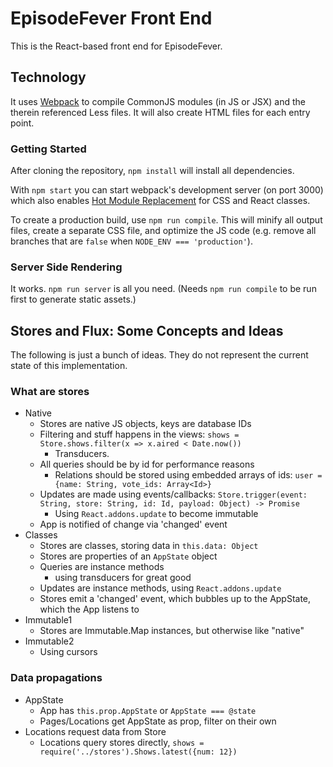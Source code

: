 # EpisodeFever Front End

This is the React-based front end for EpisodeFever.

## Technology

It uses [Webpack][webpack] to compile CommonJS modules (in JS or JSX) and the therein referenced Less files. It will also create HTML files for each entry point.

### Getting Started

After cloning the repository, `npm install` will install all dependencies.

With `npm start` you can start webpack's development server (on port 3000) which also enables [Hot Module Replacement][HMR] for CSS and React classes.

To create a production build, use `npm run compile`. This will minify all output files, create a separate CSS file, and optimize the JS code (e.g. remove all branches that are `false` when `NODE_ENV === 'production'`).

[webpack]: http://webpack.github.io/
[HMR]: http://webpack.github.io/docs/hot-module-replacement.html

### Server Side Rendering

It works. `npm run server` is all you need. (Needs `npm run compile` to be run first to generate static assets.)

## Stores and Flux: Some Concepts and Ideas

The following is just a bunch of ideas. They do not represent the current state of this implementation.

### What are stores

- Native
	- Stores are native JS objects, keys are database IDs
	- Filtering and stuff happens in the views: `shows = Store.shows.filter(x => x.aired < Date.now())`
		- Transducers.
	- All queries should be by id for performance reasons
		- Relations should be stored using embedded arrays of ids: `user = {name: String, vote_ids: Array<Id>}`
	- Updates are made using events/callbacks: `Store.trigger(event: String, store: String, id: Id, payload: Object) -> Promise`
		- Using `React.addons.update` to become immutable
	- App is notified of change via 'changed' event
- Classes
	- Stores are classes, storing data in `this.data: Object`
	- Stores are properties of an `AppState` object
	- Queries are instance methods
		- using transducers for great good
	- Updates are instance methods, using `React.addons.update`
	- Stores emit a 'changed' event, which bubbles up to the AppState, which the App listens to
- Immutable1
	- Stores are Immutable.Map instances, but otherwise like "native"
- Immutable2
	- Using cursors

### Data propagations

- AppState
	- App has `this.prop.AppState` or `AppState === @state`
	- Pages/Locations get AppState as prop, filter on their own
- Locations request data from Store
	- Locations query stores directly, `shows = require('../stores').Shows.latest({num: 12})`
